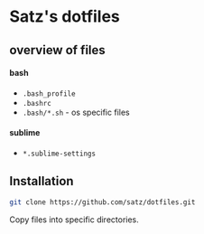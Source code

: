 # Satz's dotfiles


## overview of files

#### bash
* `.bash_profile`
* `.bashrc`
* `.bash/*.sh` - os specific files

#### sublime
* `*.sublime-settings`


## Installation

```bash
git clone https://github.com/satz/dotfiles.git
```

Copy files into specific directories.
